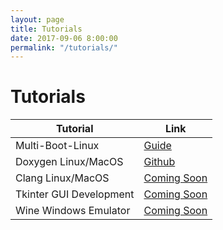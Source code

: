 ```yaml
---
layout: page
title: Tutorials
date: 2017-09-06 8:00:00
permalink: "/tutorials/"
---
```


<div id="presentation-title" markdown="1">

# Tutorials

</div>


<div class="presentation-contents" markdown="1">
    
<div id="presentation-table" markdown="1">

|Tutorial|Link|
|--------|----|
|Multi-Boot-Linux        |[Guide](/multi-boot-linux)|
|Doxygen Linux/MacOS     |[Github](https://github.com/tlee753/doxygen-demo)|
|Clang Linux/MacOS       |[Coming Soon](#)|
|Tkinter GUI Development |[Coming Soon](#)|
|Wine Windows Emulator   |[Coming Soon](#)|

</div>

</div>